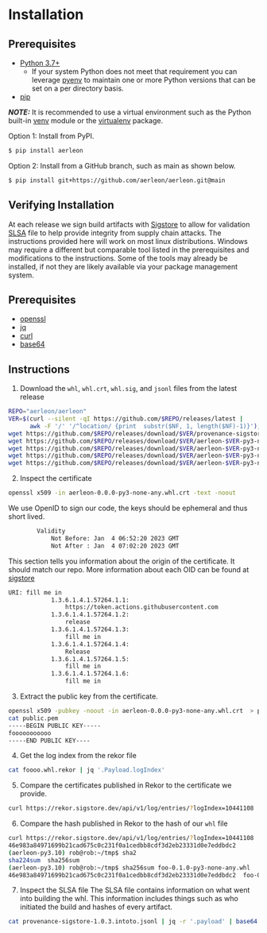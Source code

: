 # Installation

## Prerequisites
* [Python 3.7+](https://www.python.org/downloads/)
  * If your system Python does not meet that requirement you can leverage [pyenv](https://github.com/pyenv/pyenv) to maintain one or more Python versions that can be set on a per directory basis.
* [pip](https://pip.pypa.io/en/stable/getting-started/)

**_NOTE:_** It is recommended to use a virtual environment such as the Python built-in [venv](https://docs.python.org/3/library/venv.html) module or the [virtualenv](https://virtualenv.pypa.io/en/latest/) package. 

Option 1: Install from PyPI.

```bash
$ pip install aerleon
```

Option 2: Install from a GitHub branch, such as main as shown below.

```bash
$ pip install git+https://github.com/aerleon/aerleon.git@main
```

## Verifying Installation

At each release we sign build artifacts with [Sigstore](https://www.sigstore.dev/) to allow for validation [SLSA](https://slsa.dev/) file to help provide integrity from supply chain attacks. The instructions provided here will work on most linux distributions. Windows may require a different but comparable tool listed in the prerequisites and modifications to the instructions. Some of the tools may already be installed, if not they are likely available via your package management system.

## Prerequisites
- [openssl](https://github.com/openssl/openssl)
- [jq](https://stedolan.github.io/jq/manual/)
- [curl](https://curl.se/)
- [base64](https://github.com/coreutils/gnulib/blob/master/lib/base64.c)

## Instructions
1. Download the `whl`, `whl.crt`, `whl.sig`, and `jsonl` files from the latest release
```bash
REPO="aerleon/aerleon"
VER=$(curl --silent -qI https://github.com/$REPO/releases/latest |
      awk -F '/' '/^location/ {print  substr($NF, 1, length($NF)-1)}');
wget https://github.com/$REPO/releases/download/$VER/provenance-sigstore-$VER.intoto.jsonl
wget https://github.com/$REPO/releases/download/$VER/aerleon-$VER-py3-none-any.whl
wget https://github.com/$REPO/releases/download/$VER/aerleon-$VER-py3-none-any.whl.crt
wget https://github.com/$REPO/releases/download/$VER/aerleon-$VER-py3-none-any.whl.sig
wget https://github.com/$REPO/releases/download/$VER/aerleon-$VER-py3-none-any.whl.rekor
```


2. Inspect the certificate
```bash
openssl x509 -in aerleon-0.0.0-py3-none-any.whl.crt -text -noout
```
We use OpenID to sign our code, the keys should be ephemeral and thus short lived.
```bash
        Validity
            Not Before: Jan  4 06:52:20 2023 GMT
            Not After : Jan  4 07:02:20 2023 GMT
```
This section tells you information about the origin of the certificate. It should match our repo. More information about each OID can be found at [sigstore](https://github.com/sigstore/fulcio/blob/main/docs/oid-info.md)
```bash
URI: fill me in
            1.3.6.1.4.1.57264.1.1: 
                https://token.actions.githubusercontent.com
            1.3.6.1.4.1.57264.1.2: 
                release
            1.3.6.1.4.1.57264.1.3: 
                fill me in
            1.3.6.1.4.1.57264.1.4: 
                Release
            1.3.6.1.4.1.57264.1.5: 
                fill me in
            1.3.6.1.4.1.57264.1.6: 
                fill me in
```

3. Extract the public key from the certificate.
```bash
openssl x509 -pubkey -noout -in aerleon-0.0.0-py3-none-any.whl.crt  > public.pem
cat public.pem 
-----BEGIN PUBLIC KEY-----
fooooooooooo
-----END PUBLIC KEY----
```

4. Get the log index from the rekor file
```bash
cat foooo.whl.rekor | jq '.Payload.logIndex'
```

5. Compare the certificates published in Rekor to the certificate we provide.
```bash
curl https://rekor.sigstore.dev/api/v1/log/entries/?logIndex=10441108 | jq -r '.[].body' | base64 -d | jq -r '.[]' | tail -n +3 | jq -r '.signature.publicKey.content' | (base64 -d && echo "") | diff foo-0.1.0-py3-none-any.whl.crt -
```

6. Compare the hash published in Rekor to the hash of our `whl` file
```bash
curl https://rekor.sigstore.dev/api/v1/log/entries/?logIndex=10441108 | jq -r '.[].body' | base64 -d | jq -r '.[]' | tail -n +3 | jq -r '.data.hash.value'
46e983a84971699b21cad675c0c231f0a1cedbb8cdf3d2eb23331d0e7eddbdc2
(aerleon-py3.10) rob@rob:~/tmp$ sha2
sha224sum  sha256sum  
(aerleon-py3.10) rob@rob:~/tmp$ sha256sum foo-0.1.0-py3-none-any.whl
46e983a84971699b21cad675c0c231f0a1cedbb8cdf3d2eb23331d0e7eddbdc2  foo-0.1.0-py3-none-any.whl
```

7. Inspect the SLSA file
The SLSA file contains information on what went into building the whl. This information includes things such as who initiated the build and hashes of every artifact.
```bash
cat provenance-sigstore-1.0.3.intoto.jsonl | jq -r '.payload' | base64 -d | jq
```
